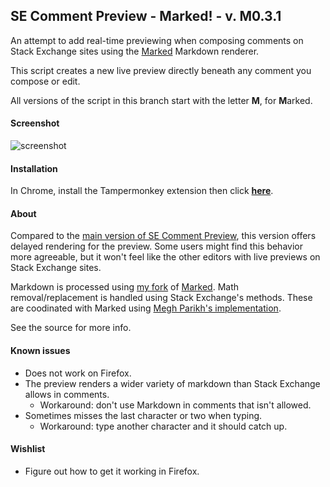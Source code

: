 ## SE Comment Preview - Marked! - v. M0.3.1
An attempt to add real-time previewing when composing comments on Stack Exchange sites using the [Marked](../../../../chjj/marked) Markdown renderer.

This script creates a new live preview directly beneath any comment you compose or edit.

All versions of the script in this branch start with the letter **M**, for **M**arked.

#### Screenshot

![screenshot](../../raw/marked-for-markdown/screenshot.png)

#### Installation

In Chrome, install the Tampermonkey extension then click **[here](../../raw/marked-for-markdown/comment-preview.user.js)**.

#### About

Compared to the [main version of SE Comment Preview](../../), this version offers delayed rendering for the preview. Some users might find this behavior more agreeable, but it won't feel like the other editors with live previews on Stack Exchange sites.

Markdown is processed using [my fork](../../../../szego/marked/tree/disable-elements) of [Marked](../../../../chjj/marked). Math removal/replacement is handled using Stack Exchange's methods. These are coodinated with Marked using [Megh Parikh's implementation](../../../../meghprkh/markdown-mathjax).

See the source for more info.

#### Known issues
- Does not work on Firefox.
- The preview renders a wider variety of markdown than Stack Exchange allows in comments.
    - Workaround: don't use Markdown in comments that isn't allowed.
- Sometimes misses the last character or two when typing.
    - Workaround: type another character and it should catch up.

#### Wishlist
- Figure out how to get it working in Firefox.
